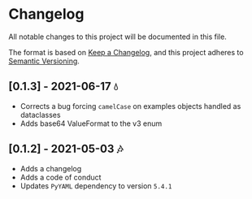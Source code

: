 # Changelog

All notable changes to this project will be documented in this file.

The format is based on [Keep a Changelog](https://keepachangelog.com/en/1.0.0/),
and this project adheres to [Semantic Versioning](https://semver.org/spec/v2.0.0.html).

## [0.1.3] - 2021-06-17 :droplet:

- Corrects a bug forcing `camelCase` on examples objects handled as dataclasses
- Adds base64 ValueFormat to the v3 enum
## [0.1.2] - 2021-05-03 :notes:

- Adds a changelog
- Adds a code of conduct
- Updates `PyYAML` dependency to version `5.4.1`
